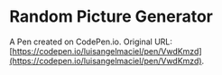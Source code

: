 # Random Picture Generator

A Pen created on CodePen.io. Original URL: [https://codepen.io/luisangelmaciel/pen/VwdKmzd](https://codepen.io/luisangelmaciel/pen/VwdKmzd).

